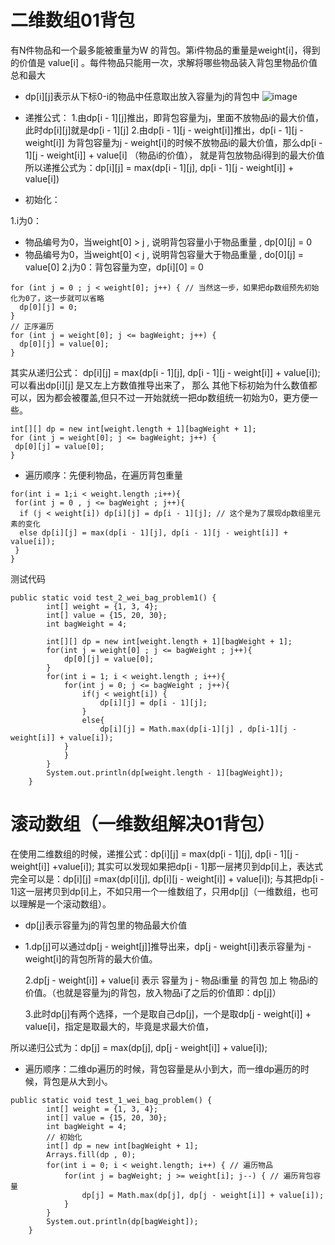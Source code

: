 # 二维数组01背包
有N件物品和⼀个最多能被重量为W 的背包。第i件物品的重量是weight[i]，得到的价值是
value[i] 。每件物品只能⽤⼀次，求解将哪些物品装⼊背包⾥物品价值总和最⼤
 - dp[i][j]表示从下标0-i的物品中任意取出放入容量为j的背包中
 ![image](https://user-images.githubusercontent.com/88364565/198483251-331b86a6-9bd1-4130-8386-14d0d709f8c9.png)

 - 递推公式：
 1.由dp[i - 1][j]推出，即背包容量为j，⾥⾯不放物品i的最⼤价值，此时dp[i][j]就是dp[i - 1][j]
 2.由dp[i - 1][j - weight[i]]推出，dp[i - 1][j - weight[i]] 为背包容量为j - weight[i]的时候不放物品i的最⼤价值，那么dp[i - 1][j - weight[i]] + value[i] （物品i的价值），
就是背包放物品i得到的最⼤价值
所以递推公式为：dp[i][j] = max(dp[i - 1][j], dp[i - 1][j - weight[i]] + value[i])
 - 初始化：
 
 1.i为0： 
  - 物品编号为0，当weight[0] > j , 说明背包容量小于物品重量 , dp[0][j] = 0
  - 物品编号为0，当weight[0] < j , 说明背包容量大于物品重量 , do[0][j] = value[0]
 2.j为0：背包容量为空，dp[i][0] = 0
```
for (int j = 0 ; j < weight[0]; j++) { // 当然这⼀步，如果把dp数组预先初始化为0了，这⼀步就可以省略
  dp[0][j] = 0;
}
// 正序遍历
for (int j = weight[0]; j <= bagWeight; j++) {
  dp[0][j] = value[0];
}
```
其实从递归公式： dp[i][j] = max(dp[i - 1][j], dp[i - 1][j - weight[i]] + value[i]); 可以看出dp[i][j] 是又左上⽅数值推导出来了，
那么 其他下标初始为什么数值都可以，因为都会被覆盖,但只不过⼀开始就统⼀把dp数组统⼀初始为0，更⽅便⼀些。
```
int[][] dp = new int[weight.length + 1][bagWeight + 1];
for (int j = weight[0]; j <= bagWeight; j++) {
 dp[0][j] = value[0];
}
```
 - 遍历顺序：先便利物品，在遍历背包重量
```
for(int i = 1;i < weight.length ;i++){
 for(int j = 0 , j <= bagWeight ; j++){
  if (j < weight[i]) dp[i][j] = dp[i - 1][j]; // 这个是为了展现dp数组⾥元素的变化
  else dp[i][j] = max(dp[i - 1][j], dp[i - 1][j - weight[i]] + value[i]);
 }
}
```
测试代码
```
public static void test_2_wei_bag_problem1() {
        int[] weight = {1, 3, 4};
        int[] value = {15, 20, 30};
        int bagWeight = 4;

        int[][] dp = new int[weight.length + 1][bagWeight + 1];
        for(int j = weight[0] ; j <= bagWeight ; j++){
            dp[0][j] = value[0];
        }
        for(int i = 1; i < weight.length ; i++){
            for(int j = 0; j <= bagWeight ; j++){
                if(j < weight[i]) {
                    dp[i][j] = dp[i - 1][j];
                }
                else{
                    dp[i][j] = Math.max(dp[i-1][j] , dp[i-1][j - weight[i]] + value[i]);
            }
            }
        }
        System.out.println(dp[weight.length - 1][bagWeight]);
    }
```
# 滚动数组（一维数组解决01背包）
在使⽤⼆维数组的时候，递推公式：dp[i][j] = max(dp[i - 1][j], dp[i - 1][j - weight[i]] +value[i]);
其实可以发现如果把dp[i - 1]那⼀层拷贝到dp[i]上，表达式完全可以是：dp[i][j] =max(dp[i][j], dp[i][j - weight[i]] + value[i]);
与其把dp[i - 1]这⼀层拷贝到dp[i]上，不如只⽤⼀个⼀维数组了，只⽤dp[j]（⼀维数组，也可以理解是⼀个滚动数组）。
 - dp[j]表示容量为j的背包里的物品最大价值
 - 1.dp[j]可以通过dp[j - weight[j]]推导出来，dp[j - weight[i]]表⽰容量为j - weight[i]的背包所背的最⼤价值。
   
   2.dp[j - weight[i]] + value[i] 表⽰ 容量为 j - 物品i重量 的背包 加上 物品i的价值。（也就是容量为j的背包，放⼊物品i了之后的价值即：dp[j]）
     
   3.此时dp[j]有两个选择，⼀个是取⾃⼰dp[j]，⼀个是取dp[j - weight[i]] + value[i]，指定是取最⼤的，毕竟是求最⼤价值，

所以递归公式为：dp[j] = max(dp[j], dp[j - weight[i]] + value[i]);
 - 遍历顺序：⼆维dp遍历的时候，背包容量是从⼩到⼤，⽽⼀维dp遍历的时候，背包是从⼤到⼩。
```
public static void test_1_wei_bag_problem() {
        int[] weight = {1, 3, 4};
        int[] value = {15, 20, 30};
        int bagWeight = 4;
        // 初始化
        int[] dp = new int[bagWeight + 1];
        Arrays.fill(dp , 0);
        for(int i = 0; i < weight.length; i++) { // 遍历物品
            for(int j = bagWeight; j >= weight[i]; j--) { // 遍历背包容量
                dp[j] = Math.max(dp[j], dp[j - weight[i]] + value[i]);
            }
        }
        System.out.println(dp[bagWeight]);
    }
```














